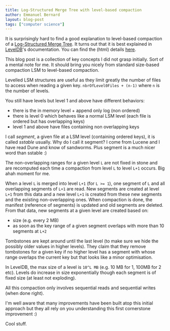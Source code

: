 ```yaml
---
title: Log-Structured Merge Tree with level-based compaction
author: Emmanuel Bernard
layout: blog-post
tags: ["computer science"]
---
```

It is surprisingly hard to find a good explanation to level-based compaction of a [Log-Structured Merge Tree](https://en.wikipedia.org/wiki/Log-structured_merge-tree).
It turns out that it is best explained in [LevelDB](https://github.com/google/leveldb)'s documentation.
You can find the (html) details [here](https://github.com/google/leveldb/blob/master/doc/impl.html).

This blog post is a collection of key concepts I did not grasp initially.
Sort of a mental note for me.
It should bring you nicely from standard size-based compaction LSM to level-based compaction.

Levelled LSM structures are useful as they  limit greatly the number of files to access when reading a given key.
`nbrOfLevel0Files + (n-1)` where `n` is the number of levels.

You still have levels but level 1 and above have different behaviors:

* there is the in memory level + append only log (non ordered)
* there is level 0 which behaves like a normal LSM level (each file is ordered but has overlapping keys)
* level 1 and above have files containing non overlapping keys

I call _segment_, a given file at a LSM level (containing ordered keys), it is called _sstable_ usually.
Why do I call it segment?
I come from Lucene and I have read Dune and know of sandworms.
Plus segment is a much nicer word than sstable :)

The non-overlapping ranges for a given level `L` are not fixed in stone and are recomputed each time a compaction from level `L` to level `L+1` occurs.
Big ahah moment for me.

When a level `L` is merged into level `L+1` (for `L >= 1`), one segment of `L` and all overlapping segments of `L+1` are read.
New segments are created at level `L+1` from this data and a new level `L+1` is created from these new segments and the existing non-overlapping ones.
When compaction is done, the manifest (reference of segments) is updated and old segments are deleted.
From that data, new segments at a given level are created based on:

* size (e.g. every 2 MB)
* as soon as the key range of a given segment overlaps with more than 10 segments at `L+2`

Tombstones are kept around until the last level (to make sure we hide the possibly older values in higher levels).
They claim that they remove tombstones for a given key if no higher level has a segment with whose range
overlaps the current key but that looks like a minor optimisation.

In LevelDB, the max size of a level is `10^L MB` (e.g. 10 MB for 1, 100MB for 2 etc).
Levels do increase in size exponentially though each segment is of fixed size (at least not exploding).

All this compaction only involves sequential reads and sequential writes (when done right).

I'm well aware that many improvements have been built atop this initial approach but they all rely on you understanding this first cornerstone improvement :)

Cool stuff.
